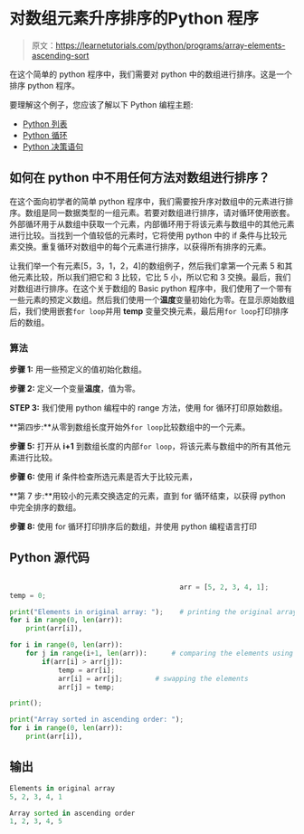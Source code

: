 # 对数组元素升序排序的Python 程序

> 原文：<https://learnetutorials.com/python/programs/array-elements-ascending-sort>

在这个简单的 python 程序中，我们需要对 python 中的数组进行排序。这是一个排序 python 程序。

要理解这个例子，您应该了解以下 Python 编程主题:

*   [Python 列表](../../python/python-lists "Python Lists")
*   [Python 循环](../../python/python-loop-tutorials "Loops in Python")
*   [Python 决策语句](../../python/decision-making-statements "Python decision making statements")

## 如何在 python 中不用任何方法对数组进行排序？

在这个面向初学者的简单 python 程序中，我们需要按升序对数组中的元素进行排序。数组是同一数据类型的一组元素。若要对数组进行排序，请对循环使用嵌套。外部循环用于从数组中获取一个元素，内部循环用于将该元素与数组中的其他元素进行比较。当找到一个值较低的元素时，它将使用 python 中的 if 条件与比较元素交换。重复循环对数组中的每个元素进行排序，以获得所有排序的元素。

让我们举一个有元素[5，3，1，2，4]的数组例子，然后我们拿第一个元素 5 和其他元素比较，所以我们把它和 3 比较，它比 5 小，所以它和 3 交换。最后，我们对数组进行排序。在这个关于数组的 Basic python 程序中，我们使用了一个带有一些元素的预定义数组。然后我们使用一个**温度**变量初始化为零。在显示原始数组后，我们使用嵌套`for loop`并用 **temp** 变量交换元素，最后用`for loop`打印排序后的数组。

### 算法

**步骤 1:** 用一些预定义的值初始化数组。

**步骤 2:** 定义一个变量**温度**，值为零。

**STEP 3:** 我们使用 python 编程中的 range 方法，使用 for 循环打印原始数组。

**第四步:**从零到数组长度开始外`for loop`比较数组中的一个元素。

**步骤 5:** 打开从 **i+1** 到数组长度的内部`for loop`，将该元素与数组中的所有其他元素进行比较。

**步骤 6:** 使用 if 条件检查所选元素是否大于比较元素，

**第 7 步:**用较小的元素交换选定的元素，直到 for 循环结束，以获得 python 中完全排序的数组。

**步骤 8:** 使用 for 循环打印排序后的数组，并使用 python 编程语言打印

## Python 源代码

```py

                                          arr = [5, 2, 3, 4, 1];     
temp = 0;    

print("Elements in original array: ");    # printing the original array
for i in range(0, len(arr)):     
    print(arr[i]),    

for i in range(0, len(arr)):    
    for j in range(i+1, len(arr)):      # comparing the elements using nested for loop
        if(arr[i] > arr[j]):    
            temp = arr[i];    
            arr[i] = arr[j];        # swapping the elements
            arr[j] = temp;    

print();    

print("Array sorted in ascending order: ");    
for i in range(0, len(arr)):     
    print(arr[i]), 

```

## 输出

```py
Elements in original array
5, 2, 3, 4, 1

Array sorted in ascending order
1, 2, 3, 4, 5
```